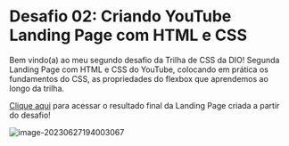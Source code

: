 # Desafio 02: Criando YouTube Landing Page com HTML e CSS

Bem vindo(a) ao meu segundo desafio da Trilha de CSS da DIO!  Segunda Landing Page com HTML e CSS do YouTube,  colocando em prática os fundamentos do CSS, as propriedades do flexbox que aprendemos ao longo da trilha.

[Clique aqui](https://diogs.github.io/trilha_css_desafio_02/) para acessar o resultado final da Landing Page criada a partir do desafio!



![image-20230627194003067](C:\Users\alves\AppData\Roaming\Typora\typora-user-images\image-20230627194003067.png)

